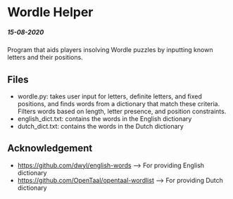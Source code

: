 # Wordle Helper
##### 15-08-2020
Program that aids players insolving Wordle puzzles by inputting known letters and their positions.

## Files
* wordle.py: takes user input for letters, definite letters, and fixed positions, and finds words from a dictionary that match these criteria. Filters words based on length, letter presence, and position constraints.
* english_dict.txt: contains the words in the English dictionary
* dutch_dict.txt: contains the words in the Dutch dictionary

## Acknowledgement
* https://github.com/dwyl/english-words --> For providing English dictionary
* https://github.com/OpenTaal/opentaal-wordlist --> For providing Dutch dictionary
